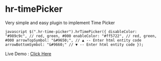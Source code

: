 # hr-timePicker
Very simple and easy plugin to implement Time Picker

`javascript
$(".hr-time-picker").hrTimePicker({
                disableColor: "#989c9c", // red, green, #000
                enableColor: "#ff5722", // red, green, #000
                arrowTopSymbol: "&#9650;", // ▲ -- Enter html entity code
                arrowBottomSymbol: "&#9660;" // ▼ -- Enter html entity code
});`

Live Demo : [Click Here](http://hidaytrahman.github.io/hr-timePicker/example/)
